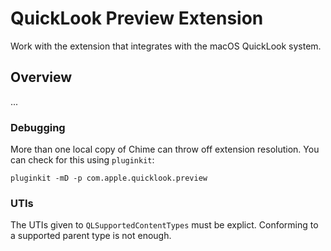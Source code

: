 # QuickLook Preview Extension

Work with the extension that integrates with the macOS QuickLook system.

## Overview

...

### Debugging

More than one local copy of Chime can throw off extension resolution. You can check for this using `pluginkit`:

`pluginkit -mD -p com.apple.quicklook.preview`

### UTIs

The UTIs given to `QLSupportedContentTypes` must be explict. Conforming to a supported parent type is not enough.
